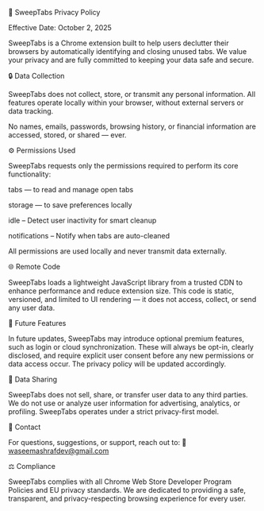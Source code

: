 🧹 SweepTabs Privacy Policy

Effective Date: October 2, 2025

SweepTabs is a Chrome extension built to help users declutter their browsers by automatically identifying and closing unused tabs.
We value your privacy and are fully committed to keeping your data safe and secure.

🔒 Data Collection

SweepTabs does not collect, store, or transmit any personal information.
All features operate locally within your browser, without external servers or data tracking.

No names, emails, passwords, browsing history, or financial information are accessed, stored, or shared — ever.


⚙️ Permissions Used

SweepTabs requests only the permissions required to perform its core functionality:

tabs — to read and manage open tabs

storage — to save preferences locally

idle – Detect user inactivity for smart cleanup

notifications – Notify when tabs are auto-cleaned


All permissions are used locally and never transmit data externally.


🌐 Remote Code

SweepTabs loads a lightweight JavaScript library from a trusted CDN to enhance performance and reduce extension size.
This code is static, versioned, and limited to UI rendering — it does not access, collect, or send any user data.


🚀 Future Features

In future updates, SweepTabs may introduce optional premium features, such as login or cloud synchronization.
These will always be opt-in, clearly disclosed, and require explicit user consent before any new permissions or data access occur.
The privacy policy will be updated accordingly.


🤝 Data Sharing

SweepTabs does not sell, share, or transfer user data to any third parties.
We do not use or analyze user information for advertising, analytics, or profiling.
SweepTabs operates under a strict privacy-first model.


📩 Contact

For questions, suggestions, or support, reach out to:
📧 waseemashrafdev@gmail.com


⚖️ Compliance

SweepTabs complies with all Chrome Web Store Developer Program Policies and EU privacy standards.
We are dedicated to providing a safe, transparent, and privacy-respecting browsing experience for every user.
